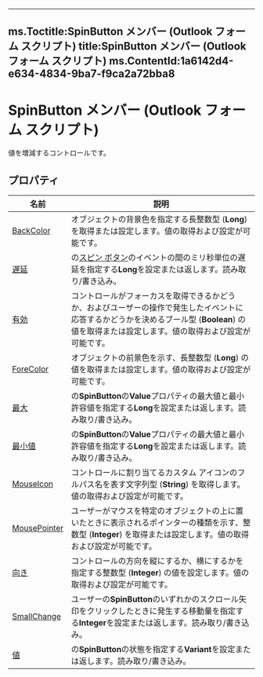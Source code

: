 

---
ms.Toctitle:SpinButton メンバー (Outlook フォーム スクリプト)
title:SpinButton メンバー (Outlook フォーム スクリプト)
ms.ContentId:1a6142d4-e634-4834-9ba7-f9ca2a72bba8
---
# SpinButton メンバー (Outlook フォーム スクリプト)




値を増減するコントロールです。

## プロパティ

|**名前**|**説明**|
|---|---|
|[BackColor](64de2a16-04a8-2a27-96a9-51bcd5962e2d)|オブジェクトの背景色を指定する長整数型 (**Long**) を取得または設定します。値の取得および設定が可能です。|
|[遅延](84a38d62-6db1-8a1b-ac91-40e199ca5d3f)|の[スピン ボタン](3221b356-1e68-9e14-48ab-4a30c38aa685.md)のイベントの間のミリ秒単位の遅延を指定する**Long**を設定または返します。読み取り/書き込み。|
|[有効](d9460bfc-aec4-10b6-fac0-ea9a5977d56c)|コントロールがフォーカスを取得できるかどうか、およびユーザーの操作で発生したイベントに応答するかどうかを決めるブール型 (**Boolean**) の値を取得または設定します。値の取得および設定が可能です。|
|[ForeColor](ab44a7ae-c276-f3fe-dbf5-bc422e9f131a)|オブジェクトの前景色を示す、長整数型 (**Long**) の値を取得または設定します。値の取得および設定が可能です。|
|[最大](f8f77453-cc53-68c2-6574-bb2c665e1b76.md)|の**SpinButton**の**Value**プロパティの最大値と最小許容値を指定する**Long**を設定または返します。読み取り/書き込み。|
|[最小値](bc44e375-0eab-bc9d-b8c6-618c62b5fd2f.md)|の**SpinButton**の**Value**プロパティの最大値と最小許容値を指定する**Long**を設定または返します。読み取り/書き込み。|
|[MouseIcon](1980cc3e-b38f-5902-7e8d-4e6450626c94)|コントロールに割り当てるカスタム アイコンのフルパス名を表す文字列型 (**String**) を取得します。値の取得および設定が可能です。|
|[MousePointer](09bc0dbf-6925-8c43-6f21-280e7008ae54)|ユーザーがマウスを特定のオブジェクトの上に置いたときに表示されるポインターの種類を示す、整数型 (**Integer**) を取得または設定します。値の取得および設定が可能です。|
|[向き](923f3fe6-0740-9e42-ad63-ca29d04aad70)|コントロールの方向を縦にするか、横にするかを指定する整数型 (**Integer**) の値を設定します。値の取得および設定が可能です。|
|[SmallChange](77e920e5-87ad-cad0-0c14-ac63cf5aa118.md)|ユーザーの**SpinButton**のいずれかのスクロール矢印をクリックしたときに発生する移動量を指定する**Integer**を設定または返します。読み取り/書き込み。|
|[値](f0369b53-9e9c-003b-4345-2da9e469a338.md)|の**SpinButton**の状態を指定する**Variant**を設定または返します。読み取り/書き込み。|





